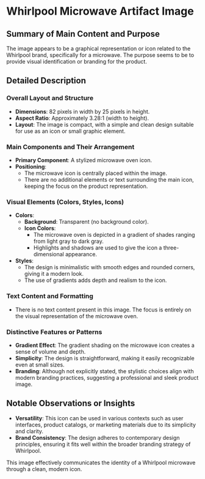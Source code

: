 # Whirlpool Microwave Artifact Image

## Summary of Main Content and Purpose
The image appears to be a graphical representation or icon related to the Whirlpool brand, specifically for a microwave. The purpose seems to be to provide visual identification or branding for the product.

## Detailed Description

### Overall Layout and Structure
- **Dimensions**: 82 pixels in width by 25 pixels in height.
- **Aspect Ratio**: Approximately 3.28:1 (width to height).
- **Layout**: The image is compact, with a simple and clean design suitable for use as an icon or small graphic element.

### Main Components and Their Arrangement
- **Primary Component**: A stylized microwave oven icon.
- **Positioning**:
  - The microwave icon is centrally placed within the image.
  - There are no additional elements or text surrounding the main icon, keeping the focus on the product representation.

### Visual Elements (Colors, Styles, Icons)
- **Colors**:
  - **Background**: Transparent (no background color).
  - **Icon Colors**:
    - The microwave oven is depicted in a gradient of shades ranging from light gray to dark gray.
    - Highlights and shadows are used to give the icon a three-dimensional appearance.
- **Styles**:
  - The design is minimalistic with smooth edges and rounded corners, giving it a modern look.
  - The use of gradients adds depth and realism to the icon.

### Text Content and Formatting
- There is no text content present in this image. The focus is entirely on the visual representation of the microwave oven.

### Distinctive Features or Patterns
- **Gradient Effect**: The gradient shading on the microwave icon creates a sense of volume and depth.
- **Simplicity**: The design is straightforward, making it easily recognizable even at small sizes.
- **Branding**: Although not explicitly stated, the stylistic choices align with modern branding practices, suggesting a professional and sleek product image.

## Notable Observations or Insights
- **Versatility**: This icon can be used in various contexts such as user interfaces, product catalogs, or marketing materials due to its simplicity and clarity.
- **Brand Consistency**: The design adheres to contemporary design principles, ensuring it fits well within the broader branding strategy of Whirlpool.

This image effectively communicates the identity of a Whirlpool microwave through a clean, modern icon.
